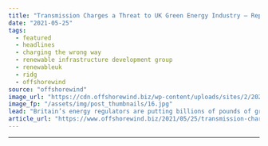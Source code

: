 ```yaml
---
title: "Transmission Charges a Threat to UK Green Energy Industry – Report"
date: "2021-05-25"
tags: 
  - featured
  - headlines
  - charging the wrong way
  - renewable infrastructure development group
  - renewableuk
  - ridg
  - offshorewind
source: "offshorewind"
image_url: "https://cdn.offshorewind.biz/wp-content/uploads/sites/2/2021/05/25104003/Transmission-Charges-a-Threat-to-UK-Green-Energy-Industry.jpg"
image_fp: "/assets/img/post_thumbnails/16.jpg"
lead: "Britain’s energy regulators are putting billions of pounds of green infrastructure investment at risk"
article_url: "https://www.offshorewind.biz/2021/05/25/transmission-charges-a-threat-to-uk-green-energy-industry-report/"
---
```


---
